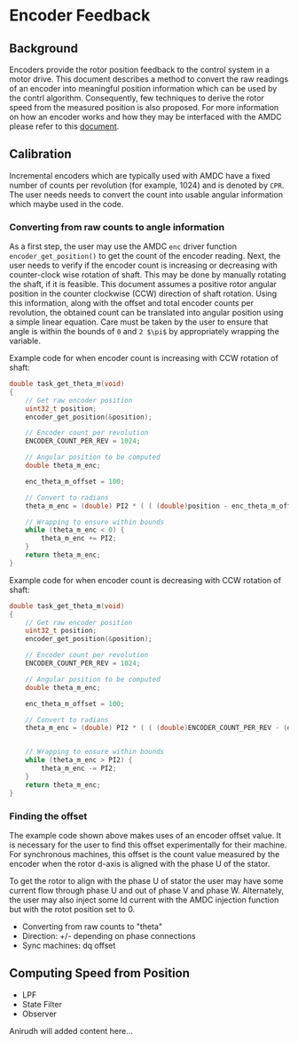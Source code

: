 # Encoder Feedback

## Background

Encoders provide the rotor position feedback to the control system in a motor drive. This document describes a method to convert the raw readings of an encoder into meaningful position information which can be used by the contrl algorithm. Consequently, few techniques to derive the rotor speed from the measured position is also proposed. For more information on how an encoder works and how they may be interfaced with the AMDC please refer to this [document](https://docs.amdc.dev/hardware/subsystems/encoder.html#).

## Calibration

Incremental encoders which are typically used with AMDC have a fixed number of counts per revolution (for example, 1024) and is denoted by `CPR`. The user needs needs to convert the count into usable angular information which maybe used in the code.

### Converting from raw counts to angle information

As a first step, the user may use the AMDC `enc` driver function `encoder_get_position()` to get the count of the encoder reading. Next, the user needs to verify if the encoder count is increasing or decreasing with counter-clock wise rotation of shaft. This may be done by manually rotating the shaft, if it is feasible. This document assumes a positive rotor angular position in the counter clockwise (CCW) direction of shaft rotation. Using this information, along with the offset and total encoder counts per revolution, the obtained count can be translated into angular position using a simple linear equation. Care must be taken by the user to ensure that angle is within the bounds of `0` and `2 $\pi$` by appropriately wrapping the variable.

Example code for when encoder count is increasing with CCW rotation of shaft:
```C
double task_get_theta_m(void)
{
    // Get raw encoder position
    uint32_t position;
    encoder_get_position(&position);

    // Encoder count per revolution
    ENCODER_COUNT_PER_REV = 1024;

    // Angular position to be computed
    double theta_m_enc;

    enc_theta_m_offset = 100;

    // Convert to radians
    theta_m_enc = (double) PI2 * ( ( (double)position - enc_theta_m_offset )/ (double) ENCODER_COUNT_PER_REV);

    // Wrapping to ensure within bounds
    while (theta_m_enc < 0) {
        theta_m_enc += PI2;
    }
    return theta_m_enc;
}
```

Example code for when encoder count is decreasing with CCW rotation of shaft:
```C
double task_get_theta_m(void)
{
    // Get raw encoder position
    uint32_t position;
    encoder_get_position(&position);

    // Encoder count per revolution
    ENCODER_COUNT_PER_REV = 1024;

    // Angular position to be computed
    double theta_m_enc;

    enc_theta_m_offset = 100;

    // Convert to radians
    theta_m_enc = (double) PI2 * ( ( (double)ENCODER_COUNT_PER_REV - (double)1 -(double)position + enc_theta_m_offset )/ (double) ENCODER_COUNT_PER_REV);


    // Wrapping to ensure within bounds
    while (theta_m_enc > PI2) {
        theta_m_enc -= PI2;
    }
    return theta_m_enc;
}
```

### Finding the offset

The example code shown above makes uses of an encoder offset value. It is necessary for the user to find this offset experimentally for their machine. For synchronous machines, this offset is the count value measured by the encoder when the rotor d-axis is aligned with the phase U of the stator. 

To get the rotor to align with the phase U of stator the user may have some current flow through phase U and out of phase V and phase W. Alternately, the user may also inject some Id current with the AMDC injection function but with the rotot position set to 0.

- Converting from raw counts to "theta"
- Direction: +/- depending on phase connections
- Sync machines: dq offset

## Computing Speed from Position

- LPF
- State Filter
- Observer

Anirudh will added content here...
